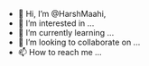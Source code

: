 - 👋 Hi, I’m @HarshMaahi,
- 👀 I’m interested in ...
- 🌱 I’m currently learning ...
- 💞️ I’m looking to collaborate on ...
- 📫 How to reach me ...

<!---
HarshMaahi/HarshMaahi is a ✨ special ✨ repository because its `README.md` (this file) appears on your GitHub profile.
You can click the Preview link to take a look at your changes.
--->
